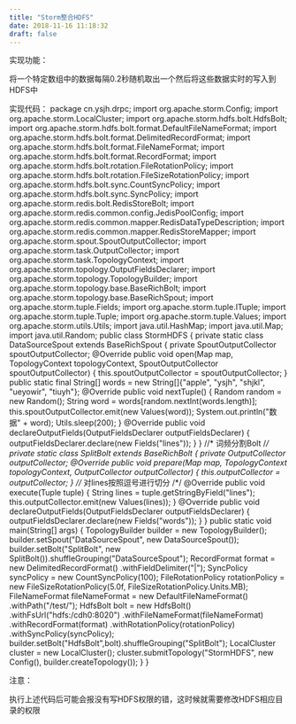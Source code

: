 ```yaml
---
title: "Storm整合HDFS"
date: 2018-11-16 11:18:32
draft: false
---
```

实现功能：

将一个特定数组中的数据每隔0.2秒随机取出一个然后将这些数据实时的写入到HDFS中

实现代码：
package cn.ysjh.drpc; import org.apache.storm.Config; import org.apache.storm.LocalCluster; import org.apache.storm.hdfs.bolt.HdfsBolt; import org.apache.storm.hdfs.bolt.format.DefaultFileNameFormat; import org.apache.storm.hdfs.bolt.format.DelimitedRecordFormat; import org.apache.storm.hdfs.bolt.format.FileNameFormat; import org.apache.storm.hdfs.bolt.format.RecordFormat; import org.apache.storm.hdfs.bolt.rotation.FileRotationPolicy; import org.apache.storm.hdfs.bolt.rotation.FileSizeRotationPolicy; import org.apache.storm.hdfs.bolt.sync.CountSyncPolicy; import org.apache.storm.hdfs.bolt.sync.SyncPolicy; import org.apache.storm.redis.bolt.RedisStoreBolt; import org.apache.storm.redis.common.config.JedisPoolConfig; import org.apache.storm.redis.common.mapper.RedisDataTypeDescription; import org.apache.storm.redis.common.mapper.RedisStoreMapper; import org.apache.storm.spout.SpoutOutputCollector; import org.apache.storm.task.OutputCollector; import org.apache.storm.task.TopologyContext; import org.apache.storm.topology.OutputFieldsDeclarer; import org.apache.storm.topology.TopologyBuilder; import org.apache.storm.topology.base.BaseRichBolt; import org.apache.storm.topology.base.BaseRichSpout; import org.apache.storm.tuple.Fields; import org.apache.storm.tuple.ITuple; import org.apache.storm.tuple.Tuple; import org.apache.storm.tuple.Values; import org.apache.storm.utils.Utils; import java.util.HashMap; import java.util.Map; import java.util.Random; public class StormHDFS { private static class DataSourceSpout extends BaseRichSpout { private SpoutOutputCollector spoutOutputCollector; @Override public void open(Map map, TopologyContext topologyContext, SpoutOutputCollector spoutOutputCollector) { this.spoutOutputCollector = spoutOutputCollector; } public static final String[] words = new String[]{"apple", "ysjh", "shjkl", "ueyowir", "tiuyh"}; @Override public void nextTuple() { Random random = new Random(); String word = words[random.nextInt(words.length)]; this.spoutOutputCollector.emit(new Values(word)); System.out.println("数据" + word); Utils.sleep(200); } @Override public void declareOutputFields(OutputFieldsDeclarer outputFieldsDeclarer) { outputFieldsDeclarer.declare(new Fields("lines")); } } //* 词频分割Bolt /*/ private static class SplitBolt extends BaseRichBolt { private OutputCollector outputCollector; @Override public void prepare(Map map, TopologyContext topologyContext, OutputCollector outputCollector) { this.outputCollector = outputCollector; } //* 对lines按照逗号进行切分 /*/ @Override public void execute(Tuple tuple) { String lines = tuple.getStringByField("lines"); this.outputCollector.emit(new Values(lines)); } @Override public void declareOutputFields(OutputFieldsDeclarer outputFieldsDeclarer) { outputFieldsDeclarer.declare(new Fields("words")); } } public static void main(String[] args) { TopologyBuilder builder = new TopologyBuilder(); builder.setSpout("DataSourceSpout", new DataSourceSpout()); builder.setBolt("SplitBolt", new SplitBolt()).shuffleGrouping("DataSourceSpout"); RecordFormat format = new DelimitedRecordFormat() .withFieldDelimiter("|"); SyncPolicy syncPolicy = new CountSyncPolicy(100); FileRotationPolicy rotationPolicy = new FileSizeRotationPolicy(5.0f, FileSizeRotationPolicy.Units.MB); FileNameFormat fileNameFormat = new DefaultFileNameFormat() .withPath("/test/"); HdfsBolt bolt = new HdfsBolt() .withFsUrl("hdfs:/cdh0:8020") .withFileNameFormat(fileNameFormat) .withRecordFormat(format) .withRotationPolicy(rotationPolicy) .withSyncPolicy(syncPolicy); builder.setBolt("HdfsBolt",bolt).shuffleGrouping("SplitBolt"); LocalCluster cluster = new LocalCluster(); cluster.submitTopology("StormHDFS", new Config(), builder.createTopology()); } }

注意：

执行上述代码后可能会报没有写HDFS权限的错，这时候就需要修改HDFS相应目录的权限